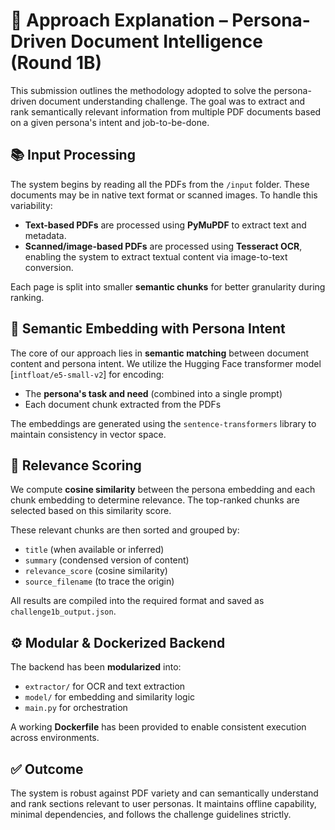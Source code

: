 # 📄 Approach Explanation – Persona-Driven Document Intelligence (Round 1B)

This submission outlines the methodology adopted to solve the persona-driven document understanding challenge. The goal was to extract and rank semantically relevant information from multiple PDF documents based on a given persona's intent and job-to-be-done.

## 📚 Input Processing

The system begins by reading all the PDFs from the `/input` folder. These documents may be in native text format or scanned images. To handle this variability:
- **Text-based PDFs** are processed using **PyMuPDF** to extract text and metadata.
- **Scanned/image-based PDFs** are processed using **Tesseract OCR**, enabling the system to extract textual content via image-to-text conversion.

Each page is split into smaller **semantic chunks** for better granularity during ranking.

## 🧠 Semantic Embedding with Persona Intent

The core of our approach lies in **semantic matching** between document content and persona intent. We utilize the Hugging Face transformer model [`intfloat/e5-small-v2`] for encoding:
- The **persona's task and need** (combined into a single prompt)
- Each document chunk extracted from the PDFs

The embeddings are generated using the `sentence-transformers` library to maintain consistency in vector space.

## 🧮 Relevance Scoring

We compute **cosine similarity** between the persona embedding and each chunk embedding to determine relevance. The top-ranked chunks are selected based on this similarity score.

These relevant chunks are then sorted and grouped by:
- `title` (when available or inferred)
- `summary` (condensed version of content)
- `relevance_score` (cosine similarity)
- `source_filename` (to trace the origin)

All results are compiled into the required format and saved as `challenge1b_output.json`.

## ⚙️ Modular & Dockerized Backend

The backend has been **modularized** into:
- `extractor/` for OCR and text extraction
- `model/` for embedding and similarity logic
- `main.py` for orchestration

A working **Dockerfile** has been provided to enable consistent execution across environments.

## ✅ Outcome

The system is robust against PDF variety and can semantically understand and rank sections relevant to user personas. It maintains offline capability, minimal dependencies, and follows the challenge guidelines strictly.

